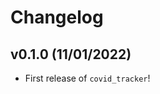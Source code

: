 # Changelog

<!--next-version-placeholder-->

## v0.1.0 (11/01/2022)

- First release of `covid_tracker`!